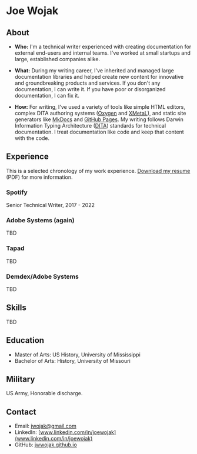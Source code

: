 # Joe Wojak

## About

- **Who:** I'm a technical writer experienced with creating documentation for external end-users and internal teams. I've worked at small startups and large, established companies alike.

- **What:** During my writing career, I've inherited and managed large documentation libraries and helped create new content for innovative and groundbreaking products and services. If you don't any documentation, I can write it. If you have poor or disorganized documentation, I can fix it.

- **How:** For writing, I've used a variety of tools like simple HTML editors, complex DITA authoring systems ([Oxygen](https://www.oxygenxml.com/) and [XMetaL](https://xmetal.com/)), and static site generators like [MkDocs](https://www.mkdocs.org/) and [GitHub Pages](https://pages.github.com/). My writing follows Darwin Information Typing Architecture ([DITA](https://www.xml.com/articles/2017/01/19/what-dita/)) standards for technical documentation. I treat documentation like code and keep that content with the code.

## Experience

This is a selected chronology of my work experience. [Download my resume](Joe_Wojak_TechWriter.pdf) (PDF) for more information.

### Spotify
Senior Technical Writer, 2017 - 2022

### Adobe Systems (again) 

TBD

### Tapad

TBD

### Demdex/Adobe Systems

TBD

## Skills

TBD

## Education

- Master of Arts: US History, University of Mississippi
- Bachelor of Arts: History, University of Missouri

## Military

US Army, Honorable discharge.
<!--
### Adobe

aakdlfj

### Tapad

adfklj

### Demdex/Adobe

alikdjfs

## Education

- item
- item

## Miliatry

## Skills

kladjf
-->

## Contact

- Email: jwojak@gmail.com
- LinkedIn: [www.linkedin.com/in/joewojak](www.linkedin.com/in/joewojak)
- GitHub: [jwwojak.github.io](https://github.com/jwwojak/jwwojak.github.io)